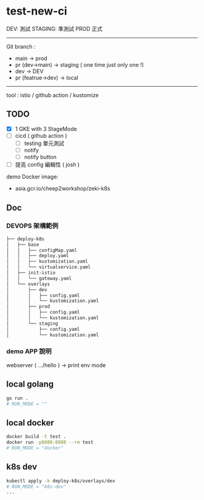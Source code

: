# test-new-ci

DEV: 測試 STAGING: 準測試 PROD 正式

---

Git branch :

- main -> prod
- pr (dev->main) -> staging ( one time  just only one !)
- dev -> DEV
- pr (featrue->dev) -> local  

---

tool : istio / github action / kustomize

## TODO

- [x] 1 GKE with 3 StageMode
- [ ] cicd ( github action )
  - [ ] testing 單元測試
  - [ ] notify
  - [ ] notify button
- [ ] 提高 config 編輯性 ( josh )

demo Docker image:

- asia.gcr.io/cheep2workshop/zeki-k8s

## Doc

### DEVOPS 架構範例

```sh
├── deploy-k8s
│   ├── base
│   │   ├── configMap.yaml
│   │   ├── deploy.yaml
│   │   ├── kustomization.yaml
│   │   └── virtualservice.yaml
│   ├── init-istio
│   │   └── gateway.yaml
│   └── overlays
│       ├── dev
│       │   ├── config.yaml
│       │   └── kustomization.yaml
│       ├── prod
│       │   ├── config.yaml
│       │   └── kustomization.yaml
│       └── staging
│           ├── config.yaml
│           └── kustomization.yaml
```

### demo APP 說明

webserver ( .../hello ) -> print env mode

## local golang

```sh
go run .
# RUN_MODE = ""
```

## local docker

```sh
docker build -t test .
docker run -p8080:8080 --rm test
# RUN_MODE = "docker"
```

## k8s dev

```sh
kubectl apply -k deploy-k8s/overlays/dev
# RUN_MODE = "k8s-dev"
...
```
